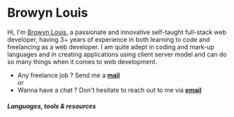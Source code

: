 # Browyn Louis

Hi, I'm <a href="">Browyn Louis</a>, a passionate and innovative self-taught full-stack web developer, having 3+ years of experience in both learning to code and freelancing as a web developer. I am quite adept in coding and mark-up languages and in creating applications using client server model and can do so many things when it comes to web development.

<ul>
  <li> Any freelance job ? Send me a <b><a href="mailto:browynlouis2@gmail.com">mail</a></b></li>
  or
  <li> Wanna have a chat ? Don't hesitate to reach out to me via <b><a href="mailto:browynlouis2@gmail.com">email</a></b></li>
</ul>


<h5>Languages, tools & resources</h5>

